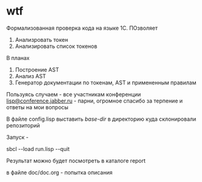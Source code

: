 wtf
===

Формализованная проверка кода на языке 1С. 
ПОзволяет 
1. Анализровать токен
2. Анализировать список токенов

В планах
1. Построение AST
2. Анализ AST
3. Генератор документации по токенам, AST и примененным правилам



Пользуясь случаем - все участникам конференции lisp@conference.jabber.ru - парни, огромное спасибо за терпение и ответы на мои вопросы


В файле config.lisp выставить *base-dir* в директорию куда склонировали репозиторий

Запуск - 

sbcl --load run.lisp --quit

Результат можно будет посмотреть в каталоге report


в файле doc/doc.org - попытка описания